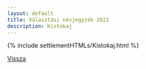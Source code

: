 ```yaml
---
layout: default
title: Választási névjegyzék 2022
description: Kistokaj
---
```


{% include settlementHTMLs/Kistokaj.html %}

[Vissza](../)
